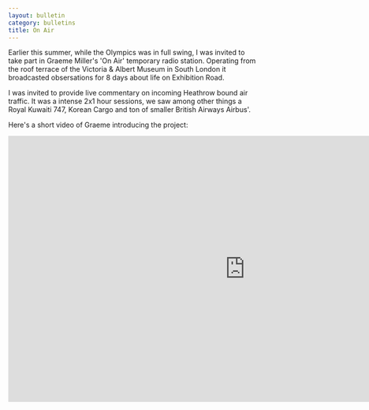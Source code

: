 ```yaml
---
layout: bulletin
category: bulletins
title: On Air
---
```

Earlier this summer, while the Olympics was in full swing, I was invited to take part in Graeme Miller's 'On Air' temporary radio station. Operating from the roof terrace of the Victoria & Albert Museum in South London it broadcasted obsersations for 8 days about life on Exhibition Road.

I was invited to provide live commentary on incoming Heathrow bound air traffic. It was a intense 2x1 hour sessions, we saw among other things a Royal Kuwaiti 747, Korean Cargo and ton of smaller British Airways Airbus'.

Here's a short video of Graeme introducing the project:

 <iframe src="http://player.vimeo.com/video/46874873?title=0&amp;byline=0&amp;portrait=0" width="960" height="540" frameborder="0"> </iframe>